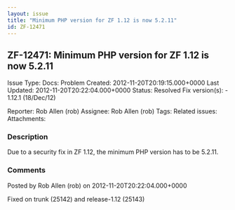 ```yaml
---
layout: issue
title: "Minimum PHP version for ZF 1.12 is now 5.2.11"
id: ZF-12471
---
```


ZF-12471: Minimum PHP version for ZF 1.12 is now 5.2.11
-------------------------------------------------------

 Issue Type: Docs: Problem Created: 2012-11-20T20:19:15.000+0000 Last Updated: 2012-11-20T20:22:04.000+0000 Status: Resolved Fix version(s): - 1.12.1 (18/Dec/12)
 
 Reporter:  Rob Allen (rob)  Assignee:  Rob Allen (rob)  Tags: 
 Related issues: 
 Attachments: 
### Description

Due to a security fix in ZF 1.12, the minimum PHP version has to be 5.2.11.

 

 

### Comments

Posted by Rob Allen (rob) on 2012-11-20T20:22:04.000+0000

Fixed on trunk (25142) and release-1.12 (25143)

 

 